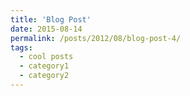 ```yaml
---
title: 'Blog Post'
date: 2015-08-14
permalink: /posts/2012/08/blog-post-4/
tags:
  - cool posts
  - category1
  - category2
---
```

